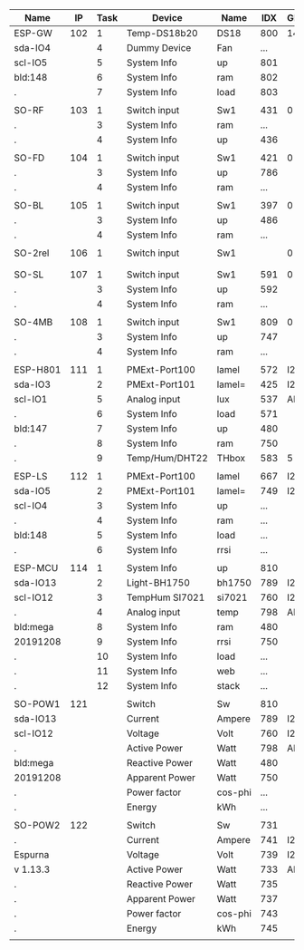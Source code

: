 Name    |IP |Task|  Device   |Name    |IDX |GPIO|	Number
--------|---|----|-----------|--------|----|----|------
ESP-GW  |102|1 |Temp-DS18b20  |DS18 	|800 |14  |2
sda-IO4 |   |4 |Dummy Device  |Fan  	|... |
scl-IO5 |   |5 |System Info   |up     |801 |
bld:148 |   |6 |System Info 	|ram  	|802 |
.  	    |   |7 |System Info   |load   |803 |	   |
|||||||
SO-RF   |103|1 |Switch input  |Sw1  	|431 |0   |3
.  		  |   |3 |System Info 	|ram  	|... |
.  	    |   |4 |System Info   |up     |436 |	   |
|||||||
SO-FD   |104|1 |Switch input  |Sw1    |421 |0   |4
.       |   |3 |System Info   |up     |786 |
.  		  |   |4 |System Info 	|ram  	|... |
|||||||
SO-BL   |105|1 |Switch input  |Sw1    |397 |0   |5
.       |   |3 |System Info   |up     |486 |
.  		  |   |4 |System Info 	|ram  	|... |	
|||||||
SO-2rel |106|1 |Switch input  |Sw1    |    |0   |6
|||||||
|||||||
SO-SL   |107|1 |Switch input  |Sw1    |591 |0   |7
.  	    |   |3 |System Info   |up     |592 |	  |
.  	    |   |4 |System Info   |ram    |... |	  |
|||||||
SO-4MB  |108|1 |Switch input  |Sw1    |809 |0   |8
.  	    |   |3 |System Info   |up     |747 |	  |
.  	    |   |4 |System Info   |ram    |... |	  |
|||||||
ESP-H801|111|1 |PMExt-Port100 |lamel  |572 |I2C |11
sda-IO3 |   |2 |PMExt-Port101 |lamel= |425 |I2C |
scl-IO1 |   |5 |Analog input  |lux    |537 |ADC |
.  		  |   |6 |System Info   |load 	|571 |
bld:147 |   |7 |System Info   |up     |480 |	  |
.  	    |   |8 |System Info   |ram    |750 |	  |
.  	    |   |9 |Temp/Hum/DHT22|THbox  |583 |5   |
|||||||
ESP-LS  |112|1 |PMExt-Port100 |lamel  |667 |I2C |12
sda-IO5 |   |2 |PMExt-Port101 |lamel= |749 |I2C |
scl-IO4 |   |3 |System Info   |up     |... |    |
.  		  |   |4 |System Info 	|ram  	|... |    |
bld:148 |   |5 |System Info   |load   |... |	  |
.  	    |   |6 |System Info   |rrsi   |... |	  |
|||||||
ESP-MCU |114|1 |System Info   |up     |810 |    |14
sda-IO13|   |2 |Light-BH1750  |bh1750 |789 |I2C |
scl-IO12|   |3 |TempHum SI7021|si7021 |760 |I2C |
.  		  |   |4 |Analog input	|temp   |798 |ADC |
bld:mega|   |8 |System Info   |ram    |480 |	  |
20191208|   |9 |System Info   |rrsi   |750 |	  |
.  	    |   |10|System Info   |load   |... |    |
.  	    |   |11|System Info   |web    |... |    |
.  	    |   |12|System Info   |stack  |... |    |
|||||||
SO-POW1 |121|  |Switch        |Sw     |810 |    |21
sda-IO13|   |  |Current       |Ampere |789 |I2C |
scl-IO12|   |  |Voltage       |Volt   |760 |I2C |
.  		  |   |  |Active Power	|Watt   |798 |ADC |
bld:mega|   |  |Reactive Power|Watt   |480 |	  |
20191208|   |  |Apparent Power|Watt   |750 |	  |
.  	    |   |  |Power factor  |cos-phi|... |    |
.  	    |   |  |Energy        |kWh    |... |    |
|||||||
SO-POW2 |122|  |Switch        |Sw     |731 |    |22
.       |   |  |Current       |Ampere |741 |I2C |
Espurna |   |  |Voltage       |Volt   |739 |I2C |
v 1.13.3|   |  |Active Power	|Watt   |733 |ADC |
.       |   |  |Reactive Power|Watt   |735 |	  |
.       |   |  |Apparent Power|Watt   |737 |	  |
.  	    |   |  |Power factor  |cos-phi|743 |    |
.  	    |   |  |Energy        |kWh    |745 |    |
|||||||
